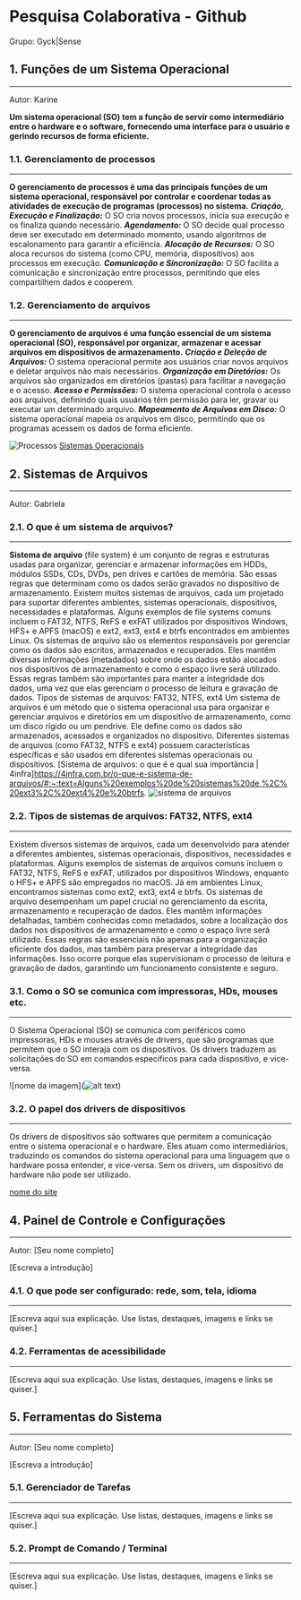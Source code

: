 # Pesquisa Colaborativa - Github

Grupo: Gyck|Sense

## 1. Funções de um Sistema Operacional
---

Autor: Karine

**Um sistema operacional (SO) tem a função de servir como intermediário entre o hardware e o software, fornecendo uma interface para o usuário e gerindo recursos de forma eficiente.**

### 1.1. Gerenciamento de processos
---

**O gerenciamento de processos é uma das principais funções de um sistema operacional, responsável por controlar e coordenar todas as atividades de execução de programas (processos) no sistema.**
***Criação, Execução e Finalização:***
O SO cria novos processos, inicia sua execução e os finaliza quando necessário.
***Agendamento:***
O SO decide qual processo deve ser executado em determinado momento, usando algoritmos de escalonamento para garantir a eficiência.
***Alocação de Recursos:***
O SO aloca recursos do sistema (como CPU, memória, dispositivos) aos processos em execução.
***Comunicação e Sincronização:*** 
O SO facilita a comunicação e sincronização entre processos, permitindo que eles compartilhem dados e cooperem.

### 1.2. Gerenciamento de arquivos
---

**O gerenciamento de arquivos é uma função essencial de um sistema operacional (SO), responsável por organizar, armazenar e acessar arquivos em dispositivos de armazenamento.** 
***Criação e Deleção de Arquivos:***
O sistema operacional permite aos usuários criar novos arquivos e deletar arquivos não mais necessários. 
***Organização em Diretórios:***
Os arquivos são organizados em diretórios (pastas) para facilitar a navegação e o acesso.
***Acesso e Permissões:***
O sistema operacional controla o acesso aos arquivos, definindo quais usuários têm permissão para ler, gravar ou executar um determinado arquivo. 
***Mapeamento de Arquivos em Disco:***
O sistema operacional mapeia os arquivos em disco, permitindo que os programas acessem os dados de forma eficiente. 

![Processos](https://miro.medium.com/v2/resize:fit:1200/1*qEgqvqcXDNB96ks4czt_gQ.png)
[Sistemas Operacionais](https://educacao.fit-tecnologia.org.br/courses/course-v1:fiteducacao+UX+WEB-2020/courseware/66e07b15f44a4b38912869892c8b5757/993ae6a32d0b420e87a13a7ee6eb7005/?activate_block_id=block-v1%3Afiteducacao%2BUX%2BWEB-2020%2Btype%40sequential%2Bblock%40993ae6a32d0b420e87a13a7ee6eb7005)

## 2. Sistemas de Arquivos
---

Autor: Gabriela

### 2.1. O que é um sistema de arquivos?
---

**Sistema de arquivo** (file system) é um conjunto de regras e estruturas usadas para organizar, gerenciar e armazenar informações em HDDs, módulos SSDs, CDs, DVDs, pen drives e cartões de memória. São essas regras que determinam como os dados serão gravados no dispositivo de armazenamento.
Existem muitos sistemas de arquivos, cada um projetado para suportar diferentes ambientes, sistemas operacionais, dispositivos, necessidades e plataformas.
Alguns exemplos de file systems comuns incluem o FAT32, NTFS, ReFS e exFAT utilizados por dispositivos Windows, HFS+ e APFS (macOS) e ext2, ext3, ext4 e btrfs encontrados em ambientes Linux.
Os sistemas de arquivo são os elementos responsáveis por gerenciar como os dados são escritos, armazenados e recuperados.
Eles mantêm diversas informações (metadados) sobre onde os dados estão alocados nos dispositivos de armazenamento e como o espaço livre será utilizado.
Essas regras também são importantes para manter a integridade dos dados, uma vez que elas gerenciam o processo de leitura e gravação de dados. Tipos de sistemas de arquivos: FAT32, NTFS, ext4
Um sistema de arquivos é um método que o sistema operacional usa para organizar e gerenciar arquivos e diretórios em um dispositivo de armazenamento, como um disco rígido ou um pendrive. Ele define como os dados são armazenados, acessados e organizados no dispositivo. Diferentes sistemas de arquivos (como FAT32, NTFS e ext4) possuem características específicas e são usados em diferentes sistemas operacionais ou dispositivos.
[Sistema de arquivos: o que é e qual sua importância | 4infra]https://4infra.com.br/o-que-e-sistema-de-arquivos/#:~:text=Alguns%20exemplos%20de%20sistemas%20de,%2C%20ext3%2C%20ext4%20e%20btrfs.
![sistema de arquivos](https://4infra.com.br/wp-content/uploads/2023/11/Sistema-de-Arquivos-1024x683.jpg)

### 2.2. Tipos de sistemas de arquivos: FAT32, NTFS, ext4
---

Existem diversos sistemas de arquivos, cada um desenvolvido para atender a diferentes ambientes, sistemas operacionais, dispositivos, necessidades e plataformas.
Alguns exemplos de sistemas de arquivos comuns incluem o FAT32, NTFS, ReFS e exFAT, utilizados por dispositivos Windows, enquanto o HFS+ e APFS são empregados no macOS. Já em ambientes Linux, encontramos sistemas como ext2, ext3, ext4 e btrfs.
Os sistemas de arquivo desempenham um papel crucial no gerenciamento da escrita, armazenamento e recuperação de dados. Eles mantêm informações detalhadas, também conhecidas como metadados, sobre a localização dos dados nos dispositivos de armazenamento e como o espaço livre será utilizado.
Essas regras são essenciais não apenas para a organização eficiente dos dados, mas também para preservar a integridade das informações. Isso ocorre porque elas supervisionam o processo de leitura e gravação de dados, garantindo um funcionamento consistente e seguro.


### 3.1. Como o SO se comunica com impressoras, HDs, mouses etc.
---

O Sistema Operacional (SO) se comunica com periféricos como impressoras, HDs e mouses através de drivers, que são programas que permitem que o SO interaja com os dispositivos. Os drivers traduzem as solicitações do SO em comandos específicos para cada dispositivo, e vice-versa. 

![nome da imagem](![alt text](image.png))

### 3.2. O papel dos drivers de dispositivos
---

Os drivers de dispositivos são softwares que permitem a comunicação entre o sistema operacional e o hardware. Eles atuam como intermediários, traduzindo os comandos do sistema operacional para uma linguagem que o hardware possa entender, e vice-versa. Sem os drivers, um dispositivo de hardware não pode ser utilizado. 

[nome do site](https://learn.microsoft.com/pt-br/windows-hardware/drivers/gettingstarted/what-is-a-driver-)

## 4. Painel de Controle e Configurações
---

Autor: [Seu nome completo]

[Escreva a introdução]

### 4.1. O que pode ser configurado: rede, som, tela, idioma
---

[Escreva aqui sua explicação. Use listas, destaques, imagens e links se quiser.]

### 4.2. Ferramentas de acessibilidade
---

[Escreva aqui sua explicação. Use listas, destaques, imagens e links se quiser.]


## 5. Ferramentas do Sistema
---

Autor: [Seu nome completo]

[Escreva a introdução]

### 5.1. Gerenciador de Tarefas
---

[Escreva aqui sua explicação. Use listas, destaques, imagens e links se quiser.]

### 5.2. Prompt de Comando / Terminal
---

[Escreva aqui sua explicação. Use listas, destaques, imagens e links se quiser.]

